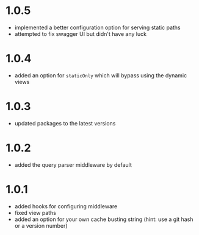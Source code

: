 # 1.0.5

* implemented a better configuration option for serving static paths
* attempted to fix swagger UI but didn't have any luck

# 1.0.4

* added an option for `staticOnly` which will bypass using the dynamic views

# 1.0.3

* updated packages to the latest versions

# 1.0.2

* added the query parser middleware by default

# 1.0.1

* added hooks for configuring middleware
* fixed view paths
* added an option for your own cache busting string (hint: use a git hash or a version number)
